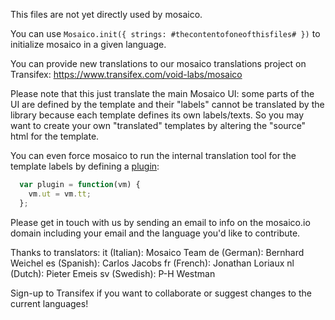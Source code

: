 This files are not yet directly used by mosaico.

You can use ```Mosaico.init({ strings: #thecontentofoneofthisfiles# })``` to initialize mosaico in a given language.

You can provide new translations to our mosaico translations project on Transifex: https://www.transifex.com/void-labs/mosaico

Please note that this just translate the main Mosaico UI: some parts of the UI are defined by the template and their "labels" cannot be translated by the library because each template defines its own labels/texts. So you may want to create your own "translated" templates by altering the "source" html for the template.

You can even force mosaico to run the internal translation tool for the template labels by defining a [plugin](https://github.com/voidlabs/mosaico/wiki/Mosaico-Plugins):
```javascript
  var plugin = function(vm) {
    vm.ut = vm.tt;
  };
```

Please get in touch with us by sending an email to info on the mosaico.io domain including your email and the language you'd like to contribute.

Thanks to translators:
it (Italian): Mosaico Team
de (German): Bernhard Weichel
es (Spanish): Carlos Jacobs
fr (French): Jonathan Loriaux
nl (Dutch): Pieter Emeis
sv (Swedish): P-H Westman

Sign-up to Transifex if you want to collaborate or suggest changes to the current languages!
